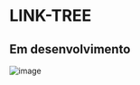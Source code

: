 # LINK-TREE

## Em desenvolvimento

![image](https://user-images.githubusercontent.com/90284411/169666387-b6dbaf08-1e41-4b44-ae60-1d1c7b24d2b3.png)

